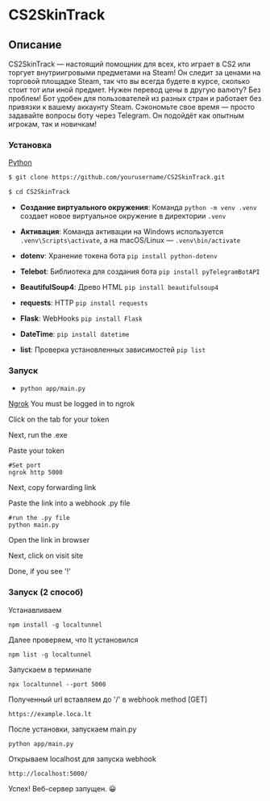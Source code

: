 # CS2SkinTrack

## Описание
CS2SkinTrack — настоящий помощник для всех, кто играет в CS2 или торгует внутриигровыми предметами на Steam! Он следит за ценами на торговой площадке Steam, так что вы всегда будете в курсе, сколько стоит тот или иной предмет.  Нужен перевод цены в другую валюту?  Без проблем!  Бот удобен для пользователей из разных стран и работает без привязки к вашему аккаунту Steam.  Сэкономьте свое время — просто задавайте вопросы боту через Telegram. Он подойдёт как опытным игрокам, так и новичкам!

### Установка
[Python](https://www.python.org/downloads/)


```sh
$ git clone https://github.com/yourusername/CS2SkinTrack.git
```

```sh
$ cd CS2SkinTrack
```

- **Создание виртуального окружения**: Команда `python -m venv .venv` создает новое виртуальное окружение в директории `.venv`
- **Активация**: Команда активации на Windows используется `.venv\Scripts\activate`, а на macOS/Linux — `.venv\bin/activate`

- **dotenv**: Хранение токена бота `pip install python-dotenv`
- **Telebot**: Библиотека для создания бота `pip install pyTelegramBotAPI`
- **BeautifulSoup4**: Древо HTML `pip install beautifulsoup4`
- **requests**: HTTP `pip install requests`
- **Flask**: WebHooks `pip install Flask`
- **DateTime**: `pip install datetime`
- **list**: Проверка установленных зависимостей `pip list`

### Запуск
-  `python app/main.py`

[Ngrok](https://ngrok.com/)
You must be logged in to ngrok

Click on the tab for your token

Next, run the .exe

Paste your token

```
#Set port
ngrok http 5000
```
Next, copy forwarding link

Paste the link into a webhook .py file

```
#run the .py file
python main.py
```

Open the link in browser

Next, click on visit site

Done, if you see '!'

### Запуск (2 способ)

Устанавливаем
```
npm install -g localtunnel
```

Далее проверяем, что lt установился

```
npm list -g localtunnel
```

Запускаем в терминале
```
npx localtunnel --port 5000
```

Полученный url вставляем до '/' в webhook method [GET]
```
https://example.loca.lt
```

После установки, запускаем main.py
```
python app/main.py
```

Открываем localhost для запуска webhook
```
http://localhost:5000/
```

Успех! Веб-сервер запущен. 😀
